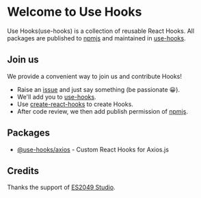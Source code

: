 # Welcome to Use Hooks

Use Hooks(use-hooks) is a collection of reusable React Hooks. All packages are published to [npmjs](https://www.npmjs.com/settings/use-hooks/packages) and maintained in [use-hooks](https://github.com/use-hooks).

## Join us

We provide a convenient way to join us and contribute Hooks!

 - Raise an [issue](https://github.com/use-hooks/homepage/issues) and just say something (be passionate 😀).
 - We'll add you to [use-hooks](https://github.com/use-hooks).
 - Use [create-react-hooks](https://github.com/use-hooks/create-react-hooks) to create Hooks.
 - After code review, we then add publish permission of [npmjs](https://www.npmjs.com/settings/use-hooks/packages).
 
## Packages
 
 - [@use-hooks/axios](https://github.com/use-hooks/react-hooks-axios) - Custom React Hooks for Axios.js
 
## Credits
 
Thanks the support of [ES2049 Studio](https://es2049.studio/).
